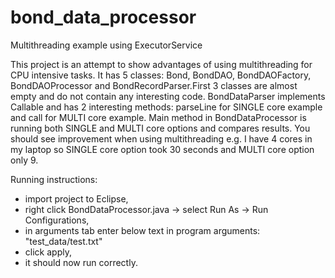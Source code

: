 # bond_data_processor
Multithreading example using ExecutorService

This project is an attempt to show advantages
of using multithreading for CPU intensive tasks.
It has 5 classes: Bond, BondDAO, BondDAOFactory,
BondDAOProcessor and BondRecordParser.First 3 classes
are almost empty and do not contain any interesting code.
BondDataParser implements Callable and has 2 interesting 
methods: parseLine for SINGLE core example and call for 
MULTI core example. Main method in BondDataProcessor is 
running both SINGLE and MULTI core options and compares
results. You should see improvement when using multithreading e.g. 
I have 4 cores in my laptop so SINGLE core option took 30 seconds
and MULTI core option only 9.

Running instructions:
- import project to Eclipse,
- right click BondDataProcessor.java -> select Run As -> Run Configurations,
- in arguments tab enter below text in program arguments:
"test_data/test.txt"
- click apply,
- it should now run correctly.
